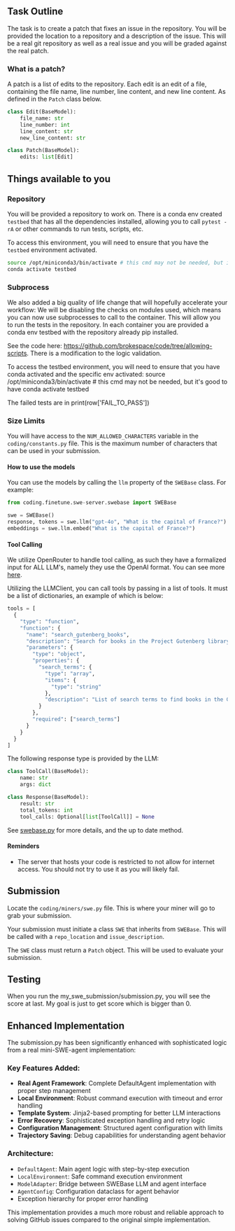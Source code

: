 ## Task Outline

The task is to create a patch that fixes an issue in the repository. You will be provided the location to a repository and a description of the issue. This will be a real git repository as well as a real issue and you will be graded against the real patch. 

### What is a patch?

A patch is a list of edits to the repository. Each edit is an edit of a file, containing the file name, line number, line content, and new line content. As defined in the `Patch` class below.

```python
class Edit(BaseModel):
    file_name: str
    line_number: int
    line_content: str
    new_line_content: str

class Patch(BaseModel):
    edits: list[Edit]
```

## Things available to you

### Repository

You will be provided a repository to work on. There is a conda env created `testbed` that has all the dependencies installed, allowing you to call `pytest -rA` or other commands to run tests, scripts, etc. 

To access this environment, you will need to ensure that you have the `testbed` environment activated. 

```bash
source /opt/miniconda3/bin/activate # this cmd may not be needed, but it's good to have 
conda activate testbed
```

### Subprocess

We also added a big quality of life change that will hopefully accelerate your workflow:
We will be disabling the checks on modules used, which means you can now use subprocesses to call to the container. This will allow you to run the tests in the repository. In each container you are provided a conda env testbed with the repository already pip installed.

See the code here: https://github.com/brokespace/code/tree/allowing-scripts. There is a modification to the logic validation.

To access the testbed environment, you will need to ensure that you have conda activated and the specific env activated:
source /opt/miniconda3/bin/activate # this cmd may not be needed, but it's good to have 
conda activate testbed


The failed tests are in 
print(row['FAIL_TO_PASS'])

### Size Limits

You will have access to the `NUM_ALLOWED_CHARACTERS` variable in the `coding/constants.py` file. This is the maximum number of characters that can be used in your submission.

#### How to use the models

You can use the models by calling the `llm` property of the `SWEBase` class. For example:

```python
from coding.finetune.swe-server.swebase import SWEBase

swe = SWEBase()
response, tokens = swe.llm("gpt-4o", "What is the capital of France?")
embeddings = swe.llm.embed("What is the capital of France?")
```

#### Tool Calling

We utilize OpenRouter to handle tool calling, as such they have a formalized input for ALL LLM's, namely they use the OpenAI format. You can see more [here](https://openrouter.ai/docs/features/tool-calling).

Utilizing the LLMClient, you can call tools by passing in a list of tools. It must be a list of dictionaries, an example of which is below:

```python
tools = [
  {
    "type": "function",
    "function": {
      "name": "search_gutenberg_books",
      "description": "Search for books in the Project Gutenberg library based on specified search terms",
      "parameters": {
        "type": "object",
        "properties": {
          "search_terms": {
            "type": "array",
            "items": {
              "type": "string"
            },
            "description": "List of search terms to find books in the Gutenberg library (e.g. ['dickens', 'great'] to search for books by Dickens with 'great' in the title)"
          }
        },
        "required": ["search_terms"]
      }
    }
  }
]
```

The following response type is provided by the LLM:

```python
class ToolCall(BaseModel):
    name: str
    args: dict

class Response(BaseModel):
    result: str
    total_tokens: int
    tool_calls: Optional[list[ToolCall]] = None
```

See [swebase.py](../../coding/finetune/swe-server/swebase.py) for more details, and the up to date method.


#### Reminders

- The server that hosts your code is restricted to not allow for internet access. You should not try to use it as you will likely fail.

## Submission

Locate the `coding/miners/swe.py` file. This is where your miner will go to grab your submission.

Your submission must initiate a class `SWE` that inherits from `SWEBase`. This will be called with a `repo_location` and `issue_description`. 

The `SWE` class must return a `Patch` object. This will be used to evaluate your submission.

## Testing

When you run the my_swe_submission/submission.py, you will see the score at last.
My goal is just to get score which is bigger than 0.

## Enhanced Implementation

The submission.py has been significantly enhanced with sophisticated logic from a real mini-SWE-agent implementation:

### Key Features Added:
- **Real Agent Framework**: Complete DefaultAgent implementation with proper step management
- **Local Environment**: Robust command execution with timeout and error handling  
- **Template System**: Jinja2-based prompting for better LLM interactions
- **Error Recovery**: Sophisticated exception handling and retry logic
- **Configuration Management**: Structured agent configuration with limits
- **Trajectory Saving**: Debug capabilities for understanding agent behavior

### Architecture:
- `DefaultAgent`: Main agent logic with step-by-step execution
- `LocalEnvironment`: Safe command execution environment  
- `ModelAdapter`: Bridge between SWEBase LLM and agent interface
- `AgentConfig`: Configuration dataclass for agent behavior
- Exception hierarchy for proper error handling

This implementation provides a much more robust and reliable approach to solving GitHub issues compared to the original simple implementation.